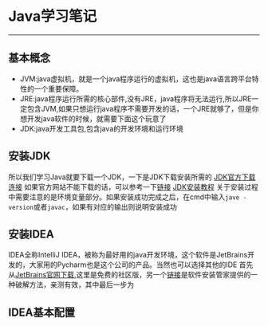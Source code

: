 # Java学习笔记
---
## 基本概念
- JVM:java虚拟机，就是一个java程序运行的虚拟机，这也是java语言跨平台特性的一个重要保障。
- JRE:java程序运行所需的核心部件,没有JRE，java程序将无法运行,所以JRE一定包含JVM,如果只想运行java程序不需要开发的话，一个JRE就够了，但是你想开发java软件的时候，就需要下面这个玩意了
- JDK:java开发工具包,包含java的开发环境和运行环境

## 安装JDK
所以我们学习Java就要下载一个JDK，一下是JDK下载安装所需的
[JDK官方下载连接](https://www.oracle.com/java/technologies/javase-downloads.html)
如果官方网站不能下载的话，可以参考一下[链接](https://www.java.com/zh_CN/download/win10.jsp)
[JDK安装教程](https://blog.csdn.net/konggu_youlan/article/details/79942800)
关于安装过程中需要注意的是环境变量部分。如果安装成功完成之后，在cmd中输入`jave -version`或者`javac`，如果有对应的输出则说明安装成功

## 安装IDEA
IDEA全称IntelliJ IDEA，被称为最好用的java开发环境，这个软件是JetBrains开发的，大家用的Pycharm也是这个公司的产品。当然也可以选择其他的IDE
首先从[JetBrains官网下载](https://www.jetbrains.com/idea/download/download-thanks.html?platform=windows&code=IIC),这里是免费的社区版，另一个[链接](https://mp.weixin.qq.com/s/Gh7oVK2K7X2WY6nKACGXiQ?client=tim&ADUIN=2847218411&ADSESSION=1582334285&ADTAG=CLIENT.QQ.5603_.0&ADPUBNO=26933)是软件安装管家提供的一种破解方法，亲测有效，其中最后一步为

## IDEA基本配置
